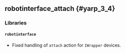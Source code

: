 robotinterface_attach {#yarp_3_4}
---------------------

### Libraries

#### `robotinterface`

* Fixed handling of `attach` action for `IWrapper` devices.
